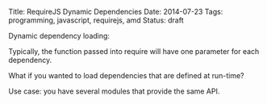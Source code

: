 Title: RequireJS Dynamic Dependencies
Date: 2014-07-23
Tags: programming, javascript, requirejs, amd
Status: draft

Dynamic dependency loading:

Typically, the function passed into require will have one parameter for each
dependency.

What if you wanted to load dependencies that are defined at run-time?

Use case: you have several modules that provide the same API.

